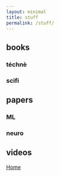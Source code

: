 ```yaml
---
layout: minimal
title: stuff
permalink: /stuff/
---
```


## books

### téchnè

### scifi


## papers

### ML

### neuro


## videos

[Home](/)
